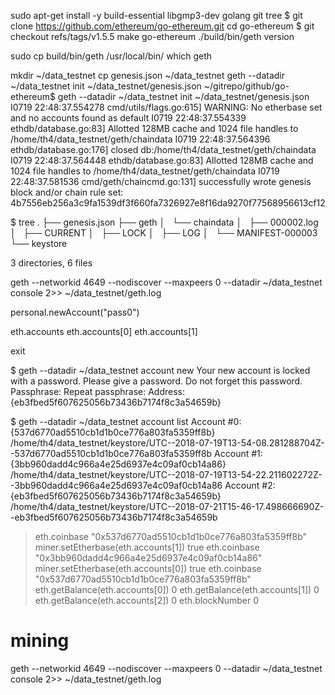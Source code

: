 sudo apt-get install -y build-essential libgmp3-dev golang git tree
$ git clone https://github.com/ethereum/go-ethereum.git
cd go-ethereum
$ git checkout refs/tags/v1.5.5
make go-ethereum
./build/bin/geth version

sudo cp build/bin/geth /usr/local/bin/
which geth


mkdir ~/data_testnet
cp genesis.json ~/data_testnet
geth --datadir ~/data_testnet init ~/data_testnet/genesis.json
~/gitrepo/github/go-ethereum$ geth --datadir ~/data_testnet init ~/data_testnet/genesis.json
I0719 22:48:37.554278 cmd/utils/flags.go:615] WARNING: No etherbase set and no accounts found as default
I0719 22:48:37.554339 ethdb/database.go:83] Allotted 128MB cache and 1024 file handles to /home/th4/data_testnet/geth/chaindata
I0719 22:48:37.564396 ethdb/database.go:176] closed db:/home/th4/data_testnet/geth/chaindata
I0719 22:48:37.564448 ethdb/database.go:83] Allotted 128MB cache and 1024 file handles to /home/th4/data_testnet/geth/chaindata
I0719 22:48:37.581536 cmd/geth/chaincmd.go:131] successfully wrote genesis block and/or chain rule set: 4b7556eb256a3c9fa1539df3f660fa7326927e8f16da9270f77568956613cf12

$ tree
.
├── genesis.json
├── geth
│   └── chaindata
│       ├── 000002.log
│       ├── CURRENT
│       ├── LOCK
│       ├── LOG
│       └── MANIFEST-000003
└── keystore

3 directories, 6 files

geth --networkid 4649 --nodiscover --maxpeers 0 --datadir ~/data_testnet console 2>> ~/data_testnet/geth.log

personal.newAccount("pass0")

eth.accounts
eth.accounts[0]
eth.accounts[1]

exit

$ geth --datadir ~/data_testnet account new
Your new account is locked with a password. Please give a password. Do not forget this password.
Passphrase:
Repeat passphrase:
Address: {eb3fbed5f607625056b73436b7174f8c3a54659b}

$ geth --datadir ~/data_testnet account list
Account #0: {537d6770ad5510cb1d1b0ce776a803fa5359ff8b} /home/th4/data_testnet/keystore/UTC--2018-07-19T13-54-08.281288704Z--537d6770ad5510cb1d1b0ce776a803fa5359ff8b
Account #1: {3bb960dadd4c966a4e25d6937e4c09af0cb14a86} /home/th4/data_testnet/keystore/UTC--2018-07-19T13-54-22.211602272Z--3bb960dadd4c966a4e25d6937e4c09af0cb14a86
Account #2: {eb3fbed5f607625056b73436b7174f8c3a54659b} /home/th4/data_testnet/keystore/UTC--2018-07-21T15-46-17.498666690Z--eb3fbed5f607625056b73436b7174f8c3a54659b


> eth.coinbase
"0x537d6770ad5510cb1d1b0ce776a803fa5359ff8b"
> miner.setEtherbase(eth.accounts[1])
true
> eth.coinbase
"0x3bb960dadd4c966a4e25d6937e4c09af0cb14a86"
> miner.setEtherbase(eth.accounts[0])
true
> eth.coinbase
"0x537d6770ad5510cb1d1b0ce776a803fa5359ff8b"
> eth.getBalance(eth.accounts[0])
0
> eth.getBalance(eth.accounts[1])
0
> eth.getBalance(eth.accounts[2])
0
> eth.blockNumber
0


# mining

geth --networkid 4649 --nodiscover --maxpeers 0 --datadir ~/data_testnet console 2>> ~/data_testnet/geth.log
